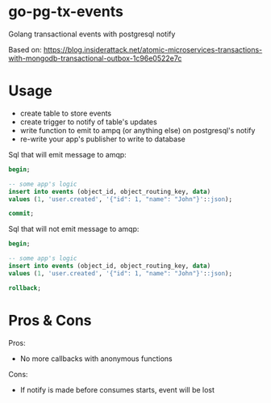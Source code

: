 # go-pg-tx-events
Golang transactional events with postgresql notify

Based on:
https://blog.insiderattack.net/atomic-microservices-transactions-with-mongodb-transactional-outbox-1c96e0522e7c

# Usage

- create table to store events
- create trigger to notify of table's updates
- write function to emit to ampq (or anything else) on postgresql's notify
- re-write your app's publisher to write to database

Sql that will emit message to amqp:
```sql
begin;

-- some app's logic
insert into events (object_id, object_routing_key, data)
values (1, 'user.created', '{"id": 1, "name": "John"}'::json);

commit;
```

Sql that will not emit message to amqp:
```sql
begin;

-- some app's logic
insert into events (object_id, object_routing_key, data)
values (1, 'user.created', '{"id": 1, "name": "John"}'::json);

rollback;
```

# Pros & Cons

Pros:
- No more callbacks with anonymous functions

Cons:
- If notify is made before consumes starts, event will be lost
